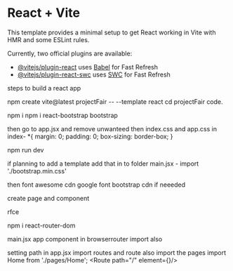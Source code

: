 # React + Vite

This template provides a minimal setup to get React working in Vite with HMR and some ESLint rules.

Currently, two official plugins are available:

- [@vitejs/plugin-react](https://github.com/vitejs/vite-plugin-react/blob/main/packages/plugin-react/README.md) uses [Babel](https://babeljs.io/) for Fast Refresh
- [@vitejs/plugin-react-swc](https://github.com/vitejs/vite-plugin-react-swc) uses [SWC](https://swc.rs/) for Fast Refresh



steps to build a react app

npm create vite@latest projectFair -- --template react
cd projectFair
code.


npm i
npm i react-bootstrap bootstrap

then go to app.jsx and remove unwanteed
then index.css and app.css
in index-
*{
    margin: 0;
    padding: 0;
    box-sizing: border-box;
}

npm run dev

if planning to add a template
add that in to folder
main.jsx - 
import './bootstrap.min.css'

then font awesome cdn
google font
bootstrap cdn if neeeded


create page and component

rfce

npm i react-router-dom


main.jsx
app component in browserrouter
import also

setting path in app.jsx
import routes and route
also import the pages
import Home from './pages/Home';
<Routes>
<Route path="/" element={<Home/>}/>
</Routes>